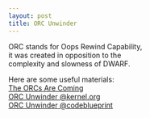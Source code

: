 ```yaml
---
layout: post
title: ORC Unwinder
---
```


ORC stands for Oops Rewind Capability,   
it was created in opposition to the   
complexity and slowness of DWARF.

Here are some useful materials:   
[The ORCs Are Coming](https://lwn.net/Articles/728339/)   
[ORC Unwinder @kernel.org](https://www.kernel.org/doc/html/latest/arch/x86/orc-unwinder.html)   
[ORC Unwinder @codeblueprint](https://www.codeblueprint.co.uk/2017/07/31/the-orc-unwinder.html)
